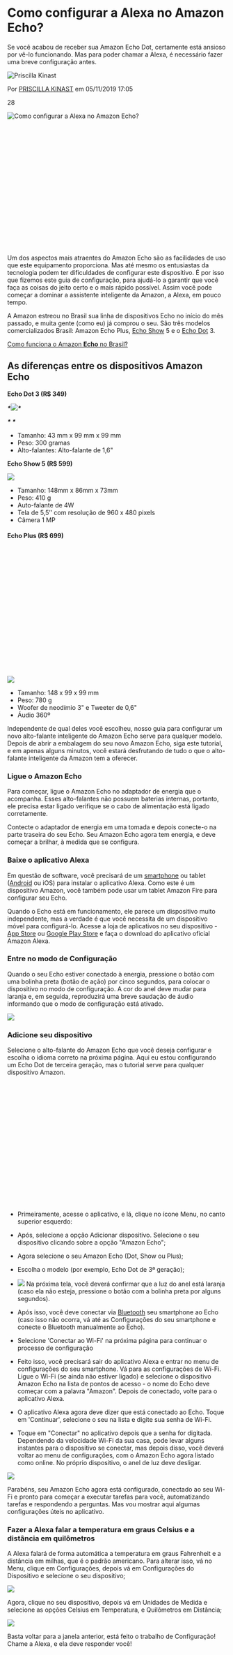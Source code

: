 # Como configurar a Alexa no Amazon Echo?

Se você acabou de receber sua Amazon Echo Dot, certamente está ansioso por vê-lo funcionando. Mas para poder chamar a Alexa, é necessário fazer uma breve configuração antes.

![Priscilla Kinast](https://www.oficinadanet.com.br/imagens/adm_usuario/4339/30x30xpriscila.jpg.pagespeed.ic.e77a1f515a.jpg)

 

Por [PRISCILLA KINAST](https://www.oficinadanet.com.br/sobre/priscilla-kinast)
em 05/11/2019 17:05

28

![Como configurar a Alexa no Amazon Echo?](https://www.oficinadanet.com.br/imagens/post/28379/330xNxamazon-echo.jpg.pagespeed.ic.62cb3968f3.jpg)

<iframe id="google_ads_iframe_/6524261/ON-2020-TEXTO-PRINCIPAL_0" title="3rd party ad content" name="google_ads_iframe_/6524261/ON-2020-TEXTO-PRINCIPAL_0" width="336" height="280" scrolling="no" marginwidth="0" marginheight="0" frameborder="0" sandbox="allow-forms allow-popups allow-popups-to-escape-sandbox allow-same-origin allow-scripts allow-top-navigation-by-user-activation" srcdoc="" data-google-container-id="1" data-load-complete="true" style="font-family: &quot;Open Sans&quot;; box-sizing: inherit; letter-spacing: 0px; width: 300px; border: 0px; border-radius: 5px; overflow: hidden; vertical-align: bottom;"></iframe>

Um dos aspectos mais atraentes do Amazon Echo são as facilidades de uso que este equipamento proporciona. Mas até mesmo os entusiastas da tecnologia podem ter dificuldades de configurar este dispositivo. É por isso que fizemos este guia de configuração, para ajudá-lo a garantir que você faça as coisas do jeito certo e o mais rápido possível. Assim você pode começar a dominar a assistente inteligente da Amazon, a Alexa, em pouco tempo.

A Amazon estreou no Brasil sua linha de dispositivos Echo no início do mês passado, e muita gente (como eu) já comprou o seu. São três modelos comercializados Brasil: Amazon Echo Plus, [Echo Show](https://www.oficinadanet.com.br/gadgets/amazon-echo-show-10) 5 e o [Echo Dot](https://www.oficinadanet.com.br/gadgets/amazon-echo-dot-4) 3.

[Como funciona o Amazon **Echo** no Brasil?](https://www.oficinadanet.com.br/amazon/27950-como-funciona-o-amazon-echo-no-brasil)

## As diferenças entre os dispositivos Amazon Echo

**Echo Dot 3 (R$ 349)**





***\*![ ](https://www.oficinadanet.com.br/imagens/post/28379/330xNxecho-dot-3.jpg.pagespeed.ic.15e31d6770.jpg)\****

***\*
\****





- Tamanho: 43 mm x 99 mm x 99 mm
- Peso: 300 gramas
- Alto-falantes: Alto-falante de 1,6"

**Echo Show 5 (R$ 599)**



**![ ](https://www.oficinadanet.com.br/imagens/post/28379/330xNxecho-show-5.jpg.pagespeed.ic.810ddc793a.jpg)**



- Tamanho: 148mm x 86mm x 73mm
- Peso: 410 g
- Auto-falante de 4W
- Tela de 5,5’’ com resolução de 960 x 480 pixels
- Câmera 1 MP

#### Echo Plus (R$ 699)



<iframe id="google_ads_iframe_/6524261/ON-2020-TEXTO-INTERNO-BLOCO-1_0" title="3rd party ad content" name="google_ads_iframe_/6524261/ON-2020-TEXTO-INTERNO-BLOCO-1_0" width="336" height="280" scrolling="no" marginwidth="0" marginheight="0" frameborder="0" sandbox="allow-forms allow-popups allow-popups-to-escape-sandbox allow-same-origin allow-scripts allow-top-navigation-by-user-activation" srcdoc="" data-google-container-id="2" data-load-complete="true" style="font-family: &quot;Open Sans&quot;; box-sizing: inherit; letter-spacing: 0px; width: 336px; border: 0px; border-radius: 5px; overflow: hidden; vertical-align: bottom;"></iframe>



![ ](https://www.oficinadanet.com.br/imagens/post/28379/330xNxechoo.jpg.pagespeed.ic.e65fb8c41a.jpg)







- Tamanho: 148 x 99 x 99 mm
- Peso: 780 g
- Woofer de neodímio 3" e Tweeter de 0,6"
- Áudio 360º

Independente de qual deles você escolheu, nosso guia para configurar um novo alto-falante inteligente do Amazon Echo serve para qualquer modelo. Depois de abrir a embalagem do seu novo Amazon Echo, siga este tutorial, e em apenas alguns minutos, você estará desfrutando de tudo o que o alto-falante inteligente da Amazon tem a oferecer.

### Ligue o Amazon Echo

Para começar, ligue o Amazon Echo no adaptador de energia que o acompanha. Esses alto-falantes não possuem baterias internas, portanto, ele precisa estar ligado verifique se o cabo de alimentação está ligado corretamente.

Contecte o adaptador de energia em uma tomada e depois conecte-o na parte traseira do seu Echo. Seu Amazon Echo agora tem energia, e deve começar a brilhar, à medida que se configura.

### Baixe o aplicativo Alexa

Em questão de software, você precisará de um [smartphone](https://www.oficinadanet.com.br/smartphones) ou tablet ([Android](https://www.oficinadanet.com.br/android) ou iOS) para instalar o aplicativo Alexa. Como este é um dispositivo Amazon, você também pode usar um tablet Amazon Fire para configurar seu Echo.

Quando o Echo está em funcionamento, ele parece um dispositivo muito independente, mas a verdade é que você necessita de um dispositivo móvel para configurá-lo. Acesse a loja de aplicativos no seu dispositivo - [App Store](https://www.oficinadanet.com.br/redirect.php?tipo=postout&urlout=https%3A%2F%2Fapps.apple.com%2Fbr%2Fapp%2Famazon-alexa%2Fid944011620) ou [Google Play Store](https://www.oficinadanet.com.br/redirect.php?tipo=postout&urlout=https%3A%2F%2Fplay.google.com%2Fstore%2Fapps%2Fdetails%3Fid%3Dcom.amazon.dee.app%26amp%3Bhl%3Dpt_BR) e faça o download do aplicativo oficial Amazon Alexa.

### Entre no modo de Configuração

Quando o seu Echo estiver conectado à energia, pressione o botão com uma bolinha preta (botão de ação) por cinco segundos, para colocar o dispositivo no modo de configuração. A cor do anel deve mudar para laranja e, em seguida, reproduzirá uma breve saudação de áudio informando que o modo de configuração está ativado.



![ ](https://www.oficinadanet.com.br/imagens/post/28379/330xNxlaranja.jpg.pagespeed.ic.71a429437a.jpg)



### Adicione seu dispositivo

Selecione o alto-falante do Amazon Echo que você deseja configurar e escolha o idioma correto na próxima página. Aqui eu estou configurando um Echo Dot de terceira geração, mas o tutorial serve para qualquer dispositivo Amazon.

<iframe id="google_ads_iframe_/6524261/ON-2020-TEXTO-INTERNO-BLOCO-1_1" title="3rd party ad content" name="google_ads_iframe_/6524261/ON-2020-TEXTO-INTERNO-BLOCO-1_1" width="336" height="280" scrolling="no" marginwidth="0" marginheight="0" frameborder="0" sandbox="allow-forms allow-popups allow-popups-to-escape-sandbox allow-same-origin allow-scripts allow-top-navigation-by-user-activation" srcdoc="" data-google-container-id="3" data-load-complete="true" style="font-family: &quot;Open Sans&quot;; box-sizing: inherit; letter-spacing: 0px; width: 336px; border: 0px; border-radius: 5px; overflow: hidden; vertical-align: bottom;"></iframe>

- Primeiramente, acesse o aplicativo, e lá, clique no ícone Menu, no canto superior esquerdo:
- Após, selecione a opção Adicionar dispositivo. Selecione o seu dispositivo clicando sobre a opção "Amazon Echo";
- Agora selecione o seu Amazon Echo (Dot, Show ou Plus);
- Escolha o modelo (por exemplo, Echo Dot de 3ª geração);



- ![ ](https://www.oficinadanet.com.br/imagens/post/28379/330xNxconfiguracao-echo.jpg.pagespeed.ic.4aeca9a088.jpg)
  Na próxima tela, você deverá confirmar que a luz do anel está laranja (caso ela não esteja, pressione o botão com a bolinha preta por alguns segundos).
- Após isso, você deve conectar via [Bluetooth](https://www.oficinadanet.com.br/tecnologia/32633-o-que-e-bluetooth-como-funciona-e-quais-as-suas-versoes) seu smartphone ao Echo (caso isso não ocorra, vá até as Configurações do seu smartphone e conecte o Bluetooth manualmente ao Echo).
- Selecione 'Conectar ao Wi-Fi' na próxima página para continuar o processo de configuração
- Feito isso, você precisará sair do aplicativo Alexa e entrar no menu de configurações do seu smartphone. Vá para as configurações de Wi-Fi. Ligue o Wi-Fi (se ainda não estiver ligado) e selecione o dispositivo Amazon Echo na lista de pontos de acesso - o nome do Echo deve começar com a palavra "Amazon". Depois de conectado, volte para o aplicativo Alexa.
- O aplicativo Alexa agora deve dizer que está conectado ao Echo. Toque em 'Continuar', selecione o seu na lista e digite sua senha de Wi-Fi.
- Toque em "Conectar" no aplicativo depois que a senha for digitada. Dependendo da velocidade Wi-Fi da sua casa, pode levar alguns instantes para o dispositivo se conectar, mas depois disso, você deverá voltar ao menu de configurações, com o Amazon Echo agora listado como online. No próprio dispositivo, o anel de luz deve desligar.



![ ](https://www.oficinadanet.com.br/imagens/post/28379/330xNxamazon-echo.jpg.pagespeed.ic.62cb3968f3.jpg)



Parabéns, seu Amazon Echo agora está configurado, conectado ao seu Wi-Fi e pronto para começar a executar tarefas para você, automatizando tarefas e respondendo a perguntas. Mas vou mostrar aqui algumas configurações úteis no aplicativo.

### Fazer a Alexa falar a temperatura em graus Celsius e a distância em quilômetros

A Alexa falará de forma automática a temperatura em graus Fahrenheit e a distância em milhas, que é o padrão americano. Para alterar isso, vá no Menu, clique em Configurações, depois vá em Configurações do Dispositivo e selecione o seu dispositivo;



![ ](https://www.oficinadanet.com.br/pagespeed_static/1.JiBnMqyl6S.gif)



Agora, clique no seu dispositivo, depois vá em Unidades de Medida e selecione as opções Celsius em Temperatura, e Quilômetros em Distância;



![ ](https://www.oficinadanet.com.br/imagens/post/28379/330xNxconfiguracao-echo-4.jpg.pagespeed.ic.4dcce2fc72.jpg)



Basta voltar para a janela anterior, está feito o trabalho de Configuração! Chame a Alexa, e ela deve responder você!

<iframe id="google_ads_iframe_/6524261/ON-2020-TEXTO-INTERNO-BLOCO-1_2" title="3rd party ad content" name="google_ads_iframe_/6524261/ON-2020-TEXTO-INTERNO-BLOCO-1_2" width="336" height="280" scrolling="no" marginwidth="0" marginheight="0" frameborder="0" srcdoc="" data-google-container-id="4" data-load-complete="true" style="font-family: &quot;Open Sans&quot;; box-sizing: inherit; letter-spacing: 0px; width: 336px; border: 0px; border-radius: 5px; overflow: hidden; vertical-align: bottom;"></iframe>



SHARE

- 
- 
- 
- 
- 

- [AMAZON](https://www.oficinadanet.com.br/amazon)